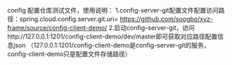config 配置仓库测试文件，使用说明：
	1.config-server-git配置文件配置访问路径：spring.cloud.config.server.git.uri= https://github.com/soogbo/xyz-frame/source/config-client-demo/
	2.启动config-server-git，访问http://127.0.0.1:1201/config-client-demo/dev/master即可获取对应路径配置信息json
		（127.0.0.1:1201/config-client-demo是config-server-git的服务，config-client-demo只是配置文件存储路径）